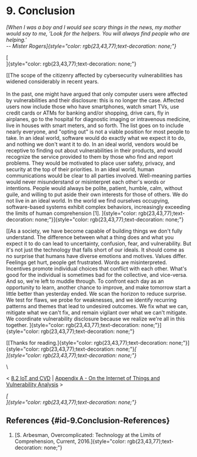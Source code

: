 # 9. Conclusion 

*[When I was a boy and I would see scary things in the news, my mother
would say to me, \'Look for the helpers. You will always find people who
are helping.\' \
-- Mister Rogers]{style="color: rgb(23,43,77);text-decoration: none;"}*

[\
]{style="color: rgb(23,43,77);text-decoration: none;"}

[[The scope of the citizenry affected by cybersecurity vulnerabilities
has widened considerably in recent years.\
\
In the past, one might have argued that only computer users were
affected by vulnerabilities and their disclosure: this is no longer the
case. Affected users now include those who have smartphones, watch smart
TVs, use credit cards or ATMs for banking and/or shopping, drive cars,
fly in airplanes, go to the hospital for diagnostic imaging or
intravenous medicine, live in houses with smart meters, and so forth.
The list goes on to include nearly everyone, and \"opting out\" is not a
viable position for most people to take. In an ideal world, software
would do exactly what we expect it to do, and nothing we don\'t want it
to do. In an ideal world, vendors would be receptive to finding out
about vulnerabilities in their products, and would recognize the service
provided to them by those who find and report problems. They would be
motivated to place user safety, privacy, and security at the top of
their priorities. In an ideal world, human communications would be clear
to all parties involved. Well-meaning parties would never misunderstand
or misinterpret each other\'s words or intentions. People would always
be polite, patient, humble, calm, without guile, and willing to put
aside their own interests for those of others. We do not live in an
ideal world. In the world we find ourselves occupying, software-based
systems exhibit complex behaviors, increasingly exceeding the limits of
human comprehension \[1\].
]{style="color: rgb(23,43,77);text-decoration: none;"}]{style="color: rgb(23,43,77);text-decoration: none;"}

[[As a society, we have become capable of building things we don\'t
fully understand. The difference between what a thing does and what you
expect it to do can lead to uncertainty, confusion, fear, and
vulnerability. But it\'s not just the technology that falls short of our
ideals. It should come as no surprise that humans have diverse emotions
and motives. Values differ. Feelings get hurt, people get frustrated.
Words are misinterpreted. Incentives promote individual choices that
conflict with each other. What\'s good for the individual is sometimes
bad for the collective, and vice-versa. And so, we\'re left to muddle
through. To confront each day as an opportunity to learn, another chance
to improve, and make tomorrow start a little better than yesterday
ended. We scan the horizon to reduce surprise. We test for flaws, we
probe for weaknesses, and we identify recurring patterns and themes that
lead to undesired outcomes. We fix what we can, mitigate what we can\'t
fix, and remain vigilant over what we can\'t mitigate. We coordinate
vulnerability disclosure because we realize we\'re all in this together.
]{style="color: rgb(23,43,77);text-decoration: none;"}]{style="color: rgb(23,43,77);text-decoration: none;"}

[[Thanks for
reading.]{style="color: rgb(23,43,77);text-decoration: none;"}]{style="color: rgb(23,43,77);text-decoration: none;"}*[\
]{style="color: rgb(23,43,77);text-decoration: none;"}*

\

\< [8.2 IoT and CVD](8.2-IoT-and-CVD_47677498.md) \| [Appendix A - On
the Internet of Things and Vulnerability
Analysis](Appendix-A---On-the-Internet-of-Things-and-Vulnerability-Analysis_47677518.md)
\>

*[\
]{style="color: rgb(23,43,77);text-decoration: none;"}*

## References {#id-9.Conclusion-References}

1.  [S. Arbesman, Overcomplicated: Technology at the Limits of
    Comprehension, Current,
    2016.]{style="color: rgb(23,43,77);text-decoration: none;"}

